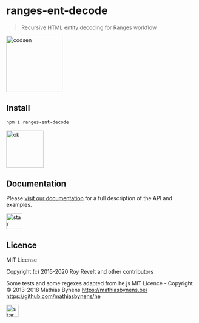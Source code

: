 # ranges-ent-decode

> Recursive HTML entity decoding for Ranges workflow

<img src="https://codsen.com/images/png-codsen-1.png" width="148" alt="codsen" align="center">

## Install

```bash
npm i ranges-ent-decode
```

<img src="https://codsen.com/images/png-codsen-ok.png" width="98" alt="ok" align="center">

## Documentation

Please [visit our documentation](https://codsen.com/os/ranges-ent-decode/) for a full description of the API and examples.

<img src="https://codsen.com/images/png-codsen-star.png" width="42" alt="star" align="center">

## Licence

MIT License

Copyright (c) 2015-2020 Roy Revelt and other contributors

Some tests and some regexes adapted from he.js
MIT Licence - Copyright © 2013-2018 Mathias Bynens <https://mathiasbynens.be/>
https://github.com/mathiasbynens/he

<img src="https://codsen.com/images/png-codsen-star-small.png" width="32" alt="star" align="center">
